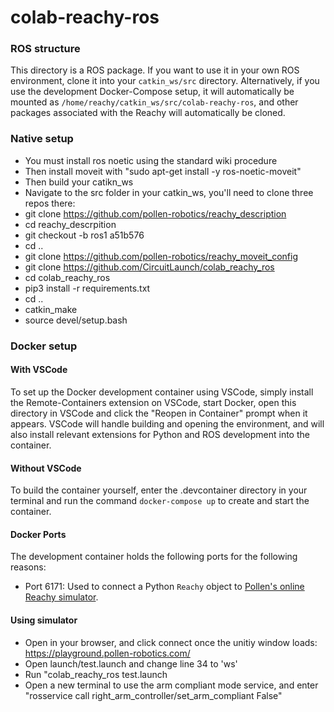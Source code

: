 # colab-reachy-ros

### ROS structure
This directory is a ROS package. If you want to use it in your own ROS environment, clone it into your `catkin_ws/src` directory. Alternatively, if you use the development Docker-Compose setup, it will automatically be mounted as `/home/reachy/catkin_ws/src/colab-reachy-ros`, and other packages associated with the Reachy will automatically be cloned.

### Native setup

- You must install ros noetic using the standard wiki procedure
- Then install moveit with "sudo apt-get install -y ros-noetic-moveit"
- Then build your catikn_ws
- Navigate to the src folder in your catkin_ws, you'll need to clone three repos there:
- git clone https://github.com/pollen-robotics/reachy_description
- cd reachy_descrpition
- git checkout -b ros1 a51b576
- cd ..
- git clone https://github.com/pollen-robotics/reachy_moveit_config
- git clone https://github.com/CircuitLaunch/colab_reachy_ros
- cd colab_reachy_ros
- pip3 install -r requirements.txt
- cd ..
- catkin_make
- source devel/setup.bash

### Docker setup
#### With VSCode
To set up the Docker development container using VSCode, simply install the Remote-Containers extension on VSCode, start Docker, open this directory in VSCode and click the "Reopen in Container" prompt when it appears. VSCode will handle building and opening the environment, and will also install relevant extensions for Python and ROS development into the container.

#### Without VSCode
To build the container yourself, enter the .devcontainer directory in your terminal and run the command `docker-compose up` to create and start the container.

#### Docker Ports
The development container holds the following ports for the following reasons:

* Port 6171: Used to connect a Python `Reachy` object to [Pollen's online Reachy simulator](http://playground.pollen-robotics.com).

#### Using simulator
- Open in your browser, and click connect once the unitiy window loads: https://playground.pollen-robotics.com/
- Open launch/test.launch and change line 34 to 'ws'
- Run "colab_reachy_ros test.launch
- Open a new terminal to use the arm compliant mode service, and enter "rosservice call right_arm_controller/set_arm_compliant False"
